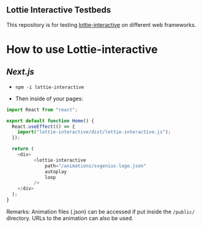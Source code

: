 ## Lottie Interactive Testbeds

This repository is for testing [lottie-interactive](https://github.com/samuelOsborne/Lottie-interactive) on different 
web frameworks.

# How to use Lottie-interactive

## _Next.js_

- ```npm -i lottie-interactive```

- Then inside of your pages:
```Javascript
import React from "react";

export default function Home() {
  React.useEffect(() => {
    import("lottie-interactive/dist/lottie-interactive.js");
  });

  return (
    <div>
          <lottie-interactive
              path="/animations/svgenius-logo.json"
              autoplay
              loop
          />
    </div>
  );
}
```

Remarks: Animation files (.json) can be accessed if put inside the ```/public/``` directory. URLs to the animation
can also be used.
